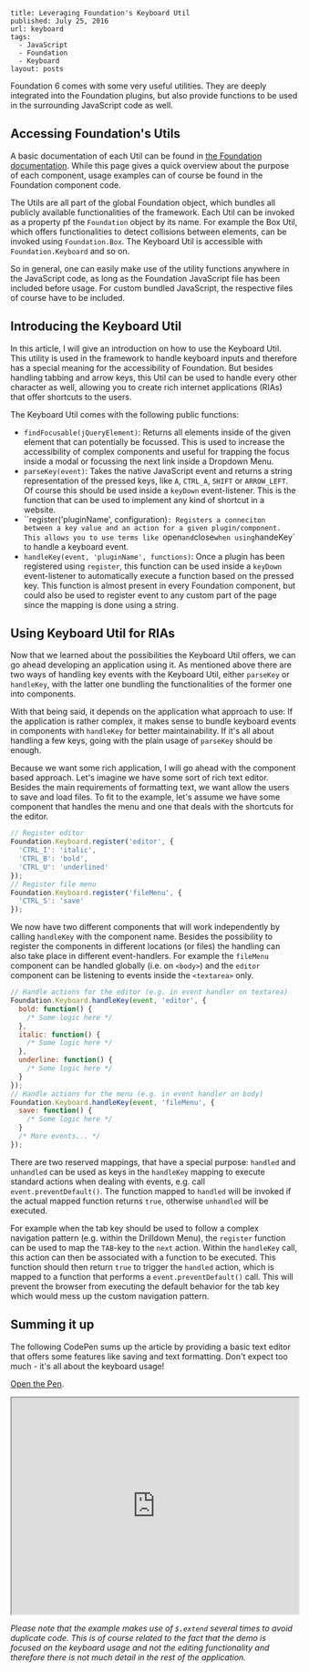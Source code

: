 ```config
title: Leveraging Foundation's Keyboard Util
published: July 25, 2016
url: keyboard
tags:
  - JavaScript
  - Foundation
  - Keyboard
layout: posts
```
Foundation 6 comes with some very useful utilities. They are deeply integrated into the Foundation plugins, but also provide functions to be used in the surrounding JavaScript code as well.

## Accessing Foundation's Utils
A basic documentation of each Util can be found in [the Foundation documentation](http://foundation.zurb.com/sites/docs/javascript-utilities.html). While this page gives a quick overview about the purpose of each component, usage examples can of course be found in the Foundation component code.

The Utils are all part of the global Foundation object, which bundles all publicly available functionalities of the framework. Each Util can be invoked as a property pf the `Foundation` object by its name. For example the Box Util, which offers functionalities to detect collisions between elements, can be invoked using `Foundation.Box`. The Keyboard Util is accessible with `Foundation.Keyboard` and so on.

So in general, one can easily make use of the utility functions anywhere in the JavaScript code, as long as the Foundation JavaScript file has been included before usage. For custom bundled JavaScript, the respective files of course have to be included.

## Introducing the Keyboard Util
In this article, I will give an introduction on how to use the Keyboard Util. This utility is used in the framework to handle keyboard inputs and therefore has a special meaning for the accessibility of Foundation. But besides handling tabbing and arrow keys, this Util can be used to handle every other character as well, allowing you to create rich internet applications (RIAs) that offer shortcuts to the users.

The Keyboard Util comes with the following public functions:
- `findFocusable(jQueryElement)`: Returns all elements inside of the given element that can potentially be focussed. This is used to increase the accessibility of complex components and useful for trapping the focus inside a modal or focussing the next link inside a Dropdown Menu.
- `parseKey(event)`: Takes the native JavaScript event and returns a string representation of the pressed keys, like `A`, `CTRL_A`, `SHIFT` or `ARROW_LEFT`. Of course this should be used inside a `keyDown` event-listener. This is the function that can be used to implement any kind of shortcut in a website.
- ``register('pluginName', configuration)`: Registers a conneciton between a key value and an action for a given plugin/component. This allows you to use terms like `open` and `close` when using `handeKey` to handle a keyboard event.
- `handleKey(event, 'pluginName', functions)`: Once a plugin has been registered using `register`, this function can be used inside a `keyDown` event-listener to automatically execute a function based on the pressed key. This function is almost present in every Foundation component, but could also be used to register event to any custom part of the page since the mapping is done using a string.

## Using Keyboard Util for RIAs
Now that we learned about the possibilities the Keyboard Util offers, we can go ahead developing an application using it. As mentioned above there are two ways of handling key events with the Keyboard Util, either `parseKey` or `handleKey`, with the latter one bundling the functionalities of the former one into components.

With that being said, it depends on the application what approach to use: If the application is rather complex, it makes sense to bundle keyboard events in components with `handleKey` for better maintainability. If it's all about handling a few keys, going with the plain usage of `parseKey` should be enough. 

Because we want some rich application, I will go ahead with the component based approach. Let's imagine we have some sort of rich text editor. Besides the main requirements of formatting text, we want allow the users to save and load files. To fit to the example, let's assume we have some component that handles the menu and one that deals with the shortcuts for the editor.

```js
// Register editor
Foundation.Keyboard.register('editor', {
  'CTRL_I': 'italic',
  'CTRL_B': 'bold',
  'CTRL_U': 'underlined'
});
// Register file menu
Foundation.Keyboard.register('fileMenu', {
  'CTRL_S': 'save'
});
```

We now have two different components that will work independently by calling `handleKey` with the component name. Besides the possibility to register the components in different locations (or files) the handling can also take place in different event-handlers. For example the `fileMenu` component can be handled globally (i.e. on `<body>`) and the `editor` component can be listening to events inside the `<textarea>` only.

```js
// Handle actions for the editor (e.g. in event handler on textarea)
Foundation.Keyboard.handleKey(event, 'editor', {
  bold: function() {
    /* Some logic here */
  },
  italic: function() {
    /* Some logic here */
  },
  underline: function() {
    /* Some logic here */
  }
});
// Handle actions for the menu (e.g. in event handler on body)
Foundation.Keyboard.handleKey(event, 'fileMenu', {
  save: function() {
    /* Some logic here */
  }
  /* More events... */
});
```
There are two reserved mappings, that have a special purpose: `handled` and `unhandled` can be used as keys in the `handleKey` mapping to execute standard actions when dealing with events, e.g. call `event.preventDefault()`. The function mapped to `handled` will be invoked if the actual mapped function returns `true`, otherwise `unhandled` will be executed. 

For example when the tab key should be used to follow a complex navigation pattern (e.g. within the Drilldown Menu), the `register` function can be used to map the `TAB`-key to the `next` action. Within the `handleKey` call, this action can then be associated with a function to be executed. This function should then return `true` to trigger the `handled` action, which is mapped to a function that performs a `event.preventDefault()` call. This will prevent the browser from executing the default behavior for the tab key which would mess up the custom navigation pattern.


## Summing it up
The following CodePen sums up the article by providing a basic text editor that offers some features like saving and text formatting. Don't expect too much - it's all about the keyboard usage!

[Open the Pen](http://codepen.io/Owlbertz/pen/ZOomgz).

<iframe src="http://s.codepen.io/Owlbertz/debug/ZOomgz" width="100%" height="380"></iframe>

*Please note that the example makes use of `$.extend` several times to avoid duplicate code. This is of course related to the fact that the demo is focused on the keyboard usage and not the editing functionality and therefore there is not much detail in the rest of the application.*